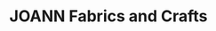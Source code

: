 ---
title: "JOANN Fabrics and Crafts"
url: /ross-town-center/joann-fabrics-and-crafts/
shop: Basteln
---